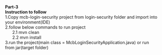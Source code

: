 <b>Part-3</b></br>
<b>Instruction to follow</b></br>
 1.Copy mcb-login-security project from login-security folder and import into your environment(IDE)</br>
 2.follow below commands to run project</br>
  &nbsp;&nbsp;&nbsp;&nbsp;&nbsp;  2.1 mvn clean</br>
  &nbsp;&nbsp;&nbsp;&nbsp;&nbsp;  2.2 mvn install</br>
 3.run the project(main class = McbLoginSecurityApplication.java) or run from jar(target folder)</br>
